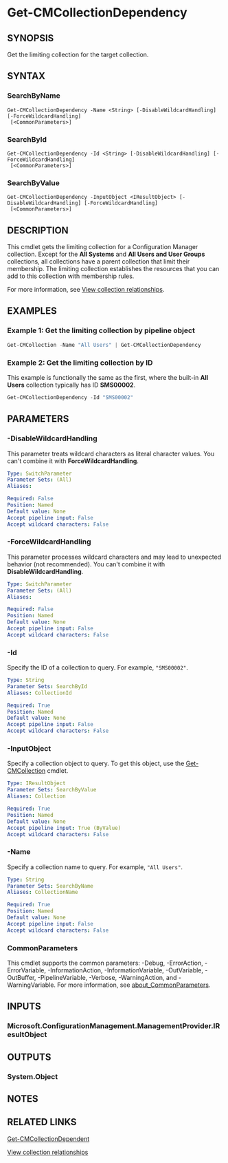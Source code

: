 ﻿---
external help file: AdminUI.PS.dll-Help.xml
Module Name: ConfigurationManager
ms.date: 12/21/2020
online version:
schema: 2.0.0
---

# Get-CMCollectionDependency

## SYNOPSIS

Get the limiting collection for the target collection.

## SYNTAX

### SearchByName
```
Get-CMCollectionDependency -Name <String> [-DisableWildcardHandling] [-ForceWildcardHandling]
 [<CommonParameters>]
```

### SearchById
```
Get-CMCollectionDependency -Id <String> [-DisableWildcardHandling] [-ForceWildcardHandling]
 [<CommonParameters>]
```

### SearchByValue
```
Get-CMCollectionDependency -InputObject <IResultObject> [-DisableWildcardHandling] [-ForceWildcardHandling]
 [<CommonParameters>]
```

## DESCRIPTION

This cmdlet gets the limiting collection for a Configuration Manager collection. Except for the **All Systems** and **All Users and User Groups** collections, all collections have a parent collection that limit their membership. The limiting collection establishes the resources that you can add to this collection with membership rules.

For more information, see [View collection relationships](/mem/configmgr/core/clients/manage/collections/manage-collections#view-collection-relationships).

## EXAMPLES

### Example 1: Get the limiting collection by pipeline object

```powershell
Get-CMCollection -Name "All Users" | Get-CMCollectionDependency
```

### Example 2: Get the limiting collection by ID

This example is functionally the same as the first, where the built-in **All Users** collection typically has ID **SMS00002**.

```powershell
Get-CMCollectionDependency -Id "SMS00002"
```

## PARAMETERS

### -DisableWildcardHandling

This parameter treats wildcard characters as literal character values. You can't combine it with **ForceWildcardHandling**.

```yaml
Type: SwitchParameter
Parameter Sets: (All)
Aliases:

Required: False
Position: Named
Default value: None
Accept pipeline input: False
Accept wildcard characters: False
```

### -ForceWildcardHandling

This parameter processes wildcard characters and may lead to unexpected behavior (not recommended). You can't combine it with **DisableWildcardHandling**.

```yaml
Type: SwitchParameter
Parameter Sets: (All)
Aliases:

Required: False
Position: Named
Default value: None
Accept pipeline input: False
Accept wildcard characters: False
```

### -Id

Specify the ID of a collection to query. For example, `"SMS00002"`.

```yaml
Type: String
Parameter Sets: SearchById
Aliases: CollectionId

Required: True
Position: Named
Default value: None
Accept pipeline input: False
Accept wildcard characters: False
```

### -InputObject

Specify a collection object to query. To get this object, use the [Get-CMCollection](Get-CMCollection.md) cmdlet.

```yaml
Type: IResultObject
Parameter Sets: SearchByValue
Aliases: Collection

Required: True
Position: Named
Default value: None
Accept pipeline input: True (ByValue)
Accept wildcard characters: False
```

### -Name

Specify a collection name to query. For example, `"All Users"`.

```yaml
Type: String
Parameter Sets: SearchByName
Aliases: CollectionName

Required: True
Position: Named
Default value: None
Accept pipeline input: False
Accept wildcard characters: False
```

### CommonParameters
This cmdlet supports the common parameters: -Debug, -ErrorAction, -ErrorVariable, -InformationAction, -InformationVariable, -OutVariable, -OutBuffer, -PipelineVariable, -Verbose, -WarningAction, and -WarningVariable. For more information, see [about_CommonParameters](http://go.microsoft.com/fwlink/?LinkID=113216).

## INPUTS

### Microsoft.ConfigurationManagement.ManagementProvider.IResultObject
## OUTPUTS

### System.Object
## NOTES

## RELATED LINKS

[Get-CMCollectionDependent](Get-CMCollectionDependent.md)

[View collection relationships](/mem/configmgr/core/clients/manage/collections/manage-collections#view-collection-relationships)
